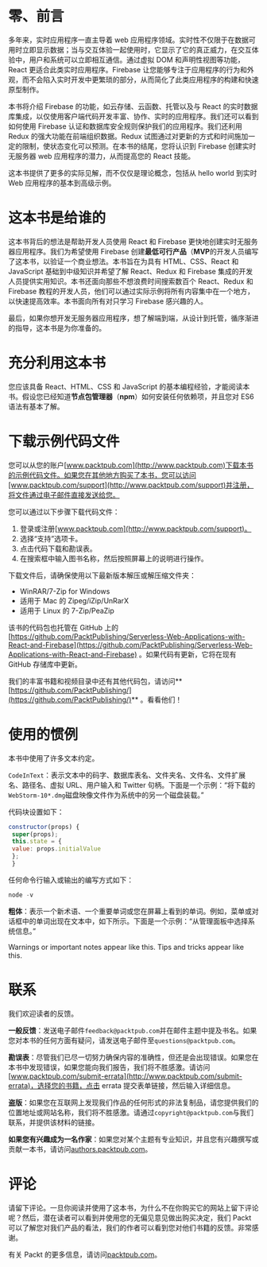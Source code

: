 # 零、前言

多年来，实时应用程序一直主导着 web 应用程序领域。实时性不仅限于在数据可用时立即显示数据；当与交互体验一起使用时，它显示了它的真正威力，在交互体验中，用户和系统可以立即相互通信。通过虚拟 DOM 和声明性视图等功能，React 更适合此类实时应用程序。Firebase 让您能够专注于应用程序的行为和外观，而不会陷入实时开发中更繁琐的部分，从而简化了此类应用程序的构建和快速原型制作。

本书将介绍 Firebase 的功能，如云存储、云函数、托管以及与 React 的实时数据库集成，以仅使用客户端代码开发丰富、协作、实时的应用程序。我们还可以看到如何使用 Firebase 认证和数据库安全规则保护我们的应用程序。我们还利用 Redux 的强大功能在前端组织数据。Redux 试图通过对更新的方式和时间施加一定的限制，使状态变化可以预测。在本书的结尾，您将认识到 Firebase 创建实时无服务器 web 应用程序的潜力，从而提高您的 React 技能。

这本书提供了更多的实际见解，而不仅仅是理论概念，包括从 hello world 到实时 Web 应用程序的基本到高级示例。

# 这本书是给谁的

这本书背后的想法是帮助开发人员使用 React 和 Firebase 更快地创建实时无服务器应用程序。我们为希望使用 Firebase 创建**最低可行产品**（**MVP**的开发人员编写了这本书，以验证一个商业想法。本书旨在为具有 HTML、CSS、React 和 JavaScript 基础到中级知识并希望了解 React、Redux 和 Firebase 集成的开发人员提供实用知识。本书还面向那些不想浪费时间搜索数百个 React、Redux 和 Firebase 教程的开发人员，他们可以通过实际示例将所有内容集中在一个地方，以快速提高效率。本书面向所有对只学习 Firebase 感兴趣的人。

最后，如果你想开发无服务器应用程序，想了解端到端，从设计到托管，循序渐进的指导，这本书是为你准备的。

# 充分利用这本书

您应该具备 React、HTML、CSS 和 JavaScript 的基本编程经验，才能阅读本书。假设您已经知道**节点包管理器**（**npm**）如何安装任何依赖项，并且您对 ES6 语法有基本了解。

# 下载示例代码文件

您可以从您的账户[www.packtpub.com](http://www.packtpub.com)下载本书的示例代码文件。如果您在其他地方购买了本书，您可以访问[www.packtpub.com/support](http://www.packtpub.com/support)并注册，将文件通过电子邮件直接发送给您。

您可以通过以下步骤下载代码文件：

1.  登录或注册[www.packtpub.com](http://www.packtpub.com/support)。
2.  选择“支持”选项卡。
3.  点击代码下载和勘误表。
4.  在搜索框中输入图书名称，然后按照屏幕上的说明进行操作。

下载文件后，请确保使用以下最新版本解压或解压缩文件夹：

*   WinRAR/7-Zip for Windows
*   适用于 Mac 的 Zipeg/iZip/UnRarX
*   适用于 Linux 的 7-Zip/PeaZip

该书的代码包也托管在 GitHub 上的[https://github.com/PacktPublishing/Serverless-Web-Applications-with-React-and-Firebase](https://github.com/PacktPublishing/Serverless-Web-Applications-with-React-and-Firebase) 。如果代码有更新，它将在现有 GitHub 存储库中更新。

我们的丰富书籍和视频目录中还有其他代码包，请访问**[https://github.com/PacktPublishing/](https://github.com/PacktPublishing/)** 。看看他们！

# 使用的惯例

本书中使用了许多文本约定。

`CodeInText`：表示文本中的码字、数据库表名、文件夹名、文件名、文件扩展名、路径名、虚拟 URL、用户输入和 Twitter 句柄。下面是一个示例：“将下载的`WebStorm-10*.dmg`磁盘映像文件作为系统中的另一个磁盘装载。”

代码块设置如下：

```jsx
constructor(props) {
 super(props);
 this.state = {
 value: props.initialValue
 };
 }
```

任何命令行输入或输出的编写方式如下：

```jsx
node -v
```

**粗体**：表示一个新术语、一个重要单词或您在屏幕上看到的单词。例如，菜单或对话框中的单词出现在文本中，如下所示。下面是一个示例：“从管理面板中选择系统信息。”

Warnings or important notes appear like this. Tips and tricks appear like this.

# 联系

我们欢迎读者的反馈。

**一般反馈**：发送电子邮件`feedback@packtpub.com`并在邮件主题中提及书名。如果您对本书的任何方面有疑问，请发送电子邮件至`questions@packtpub.com`。

**勘误表**：尽管我们已尽一切努力确保内容的准确性，但还是会出现错误。如果您在本书中发现错误，如果您能向我们报告，我们将不胜感激。请访问[www.packtpub.com/submit-errata](http://www.packtpub.com/submit-errata)，选择您的书籍，点击 errata 提交表单链接，然后输入详细信息。

**盗版**：如果您在互联网上发现我们作品的任何形式的非法复制品，请您提供我们的位置地址或网站名称，我们将不胜感激。请通过`copyright@packtpub.com`与我们联系，并提供该材料的链接。

**如果您有兴趣成为一名作家**：如果您对某个主题有专业知识，并且您有兴趣撰写或贡献一本书，请访问[authors.packtpub.com](http://authors.packtpub.com/)。

# 评论

请留下评论。一旦你阅读并使用了这本书，为什么不在你购买它的网站上留下评论呢？然后，潜在读者可以看到并使用您的无偏见意见做出购买决定，我们 Packt 可以了解您对我们产品的看法，我们的作者可以看到您对他们书籍的反馈。非常感谢。

有关 Packt 的更多信息，请访问[packtpub.com](https://www.packtpub.com/)。